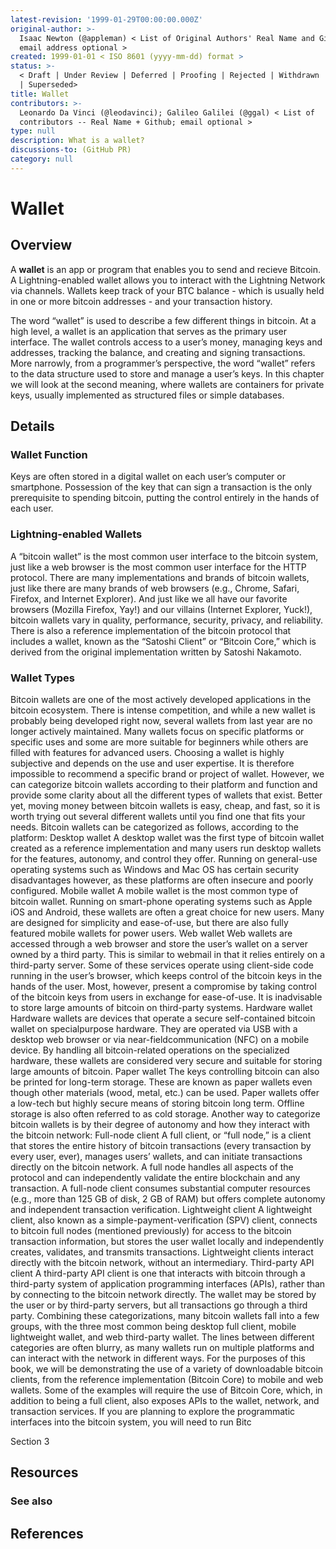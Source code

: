 ```yaml
---
latest-revision: '1999-01-29T00:00:00.000Z'
original-author: >-
  Isaac Newton (@appleman) < List of Original Authors' Real Name and Github;
  email address optional >
created: 1999-01-01 < ISO 8601 (yyyy-mm-dd) format >
status: >-
  < Draft | Under Review | Deferred | Proofing | Rejected | Withdrawn | Accepted
  | Superseded>
title: Wallet
contributors: >-
  Leonardo Da Vinci (@leodavinci); Galileo Galilei (@ggal) < List of
  contributors -- Real Name + Github; email optional >
type: null
description: What is a wallet?
discussions-to: (GitHub PR)
category: null
---
```


# Wallet

## Overview

A **wallet** is an app or program that enables you to send and recieve Bitcoin. A Lightning-enabled wallet allows you to interact with the Lightning Network via channels. Wallets keep track of your BTC balance - which is usually held in one or more bitcoin addresses - and your transaction history.

The word “wallet” is used to describe a few different things in bitcoin. At a high level, a wallet is an application that serves as the primary user interface. The wallet controls access to a user’s money, managing keys and addresses, tracking the balance, and creating and signing transactions. More narrowly, from a programmer’s perspective, the word “wallet” refers to the data structure used to store and manage a user’s keys. In this chapter we will look at the second meaning, where wallets are containers for private keys, usually implemented as structured files or simple databases.





## Details

### Wallet Function

Keys are often stored in a digital wallet on each user’s computer or smartphone. Possession of the key that can sign a transaction is the only prerequisite to spending bitcoin, putting the control entirely in the hands of each user.

### Lightning-enabled Wallets

A “bitcoin wallet” is the most common user interface to the bitcoin system, just like a web browser is the most common user interface for the HTTP protocol. There are many implementations and brands of bitcoin wallets, just like there are many brands of web browsers \(e.g., Chrome, Safari, Firefox, and Internet Explorer\). And just like we all have our favorite browsers \(Mozilla Firefox, Yay!\) and our villains \(Internet Explorer, Yuck!\), bitcoin wallets vary in quality, performance, security, privacy, and reliability. There is also a reference implementation of the bitcoin protocol that includes a wallet, known as the “Satoshi Client” or “Bitcoin Core,” which is derived from the original implementation written by Satoshi Nakamoto.

### Wallet Types

Bitcoin wallets are one of the most actively developed applications in the bitcoin ecosystem. There is intense competition, and while a new wallet is probably being developed right now, several wallets from last year are no longer actively maintained. Many wallets focus on specific platforms or specific uses and some are more suitable for beginners while others are filled with features for advanced users. Choosing a wallet is highly subjective and depends on the use and user expertise. It is therefore impossible to recommend a specific brand or project of wallet. However, we can categorize bitcoin wallets according to their platform and function and provide some clarity about all the different types of wallets that exist. Better yet, moving money between bitcoin wallets is easy, cheap, and fast, so it is worth trying out several different wallets until you find one that fits your needs. Bitcoin wallets can be categorized as follows, according to the platform: Desktop wallet A desktop wallet was the first type of bitcoin wallet created as a reference implementation and many users run desktop wallets for the features, autonomy, and control they offer. Running on general-use operating systems such as Windows and Mac OS has certain security disadvantages however, as these platforms are often insecure and poorly configured. Mobile wallet A mobile wallet is the most common type of bitcoin wallet. Running on smart-phone operating systems such as Apple iOS and Android, these wallets are often a great choice for new users. Many are designed for simplicity and ease-of-use, but there are also fully featured mobile wallets for power users. Web wallet Web wallets are accessed through a web browser and store the user’s wallet on a server owned by a third party. This is similar to webmail in that it relies entirely on a third-party server. Some of these services operate using client-side code running in the user’s browser, which keeps control of the bitcoin keys in the hands of the user. Most, however, present a compromise by taking control of the bitcoin keys from users in exchange for ease-of-use. It is inadvisable to store large amounts of bitcoin on third-party systems. Hardware wallet Hardware wallets are devices that operate a secure self-contained bitcoin wallet on specialpurpose hardware. They are operated via USB with a desktop web browser or via near-fieldcommunication \(NFC\) on a mobile device. By handling all bitcoin-related operations on the specialized hardware, these wallets are considered very secure and suitable for storing large amounts of bitcoin. Paper wallet The keys controlling bitcoin can also be printed for long-term storage. These are known as paper wallets even though other materials \(wood, metal, etc.\) can be used. Paper wallets offer a low-tech but highly secure means of storing bitcoin long term. Offline storage is also often referred to as cold storage. Another way to categorize bitcoin wallets is by their degree of autonomy and how they interact with the bitcoin network: Full-node client A full client, or “full node,” is a client that stores the entire history of bitcoin transactions \(every transaction by every user, ever\), manages users’ wallets, and can initiate transactions directly on the bitcoin network. A full node handles all aspects of the protocol and can independently validate the entire blockchain and any transaction. A full-node client consumes substantial computer resources \(e.g., more than 125 GB of disk, 2 GB of RAM\) but offers complete autonomy and independent transaction verification. Lightweight client A lightweight client, also known as a simple-payment-verification \(SPV\) client, connects to bitcoin full nodes \(mentioned previously\) for access to the bitcoin transaction information, but stores the user wallet locally and independently creates, validates, and transmits transactions. Lightweight clients interact directly with the bitcoin network, without an intermediary. Third-party API client A third-party API client is one that interacts with bitcoin through a third-party system of application programming interfaces \(APIs\), rather than by connecting to the bitcoin network directly. The wallet may be stored by the user or by third-party servers, but all transactions go through a third party. Combining these categorizations, many bitcoin wallets fall into a few groups, with the three most common being desktop full client, mobile lightweight wallet, and web third-party wallet. The lines between different categories are often blurry, as many wallets run on multiple platforms and can interact with the network in different ways. For the purposes of this book, we will be demonstrating the use of a variety of downloadable bitcoin clients, from the reference implementation \(Bitcoin Core\) to mobile and web wallets. Some of the examples will require the use of Bitcoin Core, which, in addition to being a full client, also exposes APIs to the wallet, network, and transaction services. If you are planning to explore the programmatic interfaces into the bitcoin system, you will need to run Bitc

Section 3

## Resources

### See also

## References

